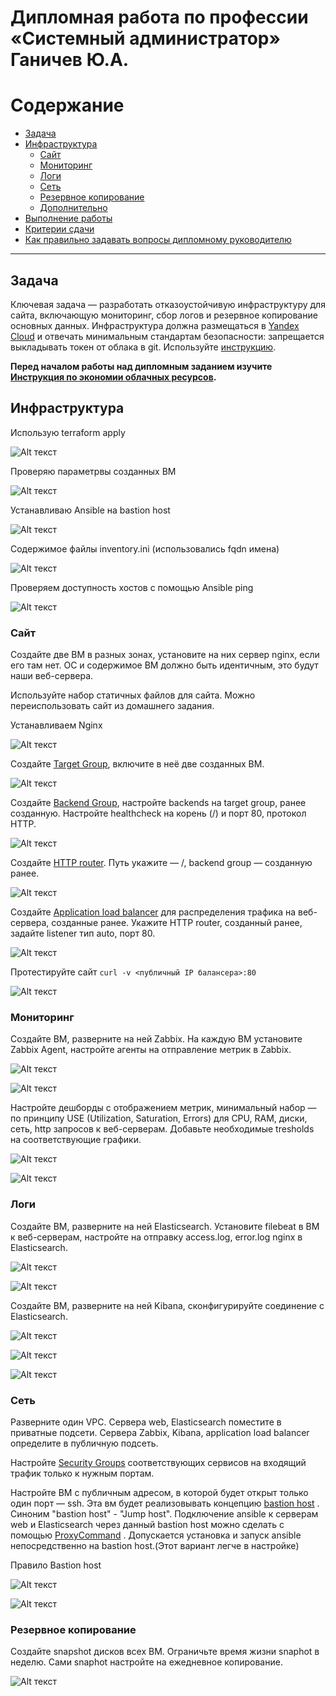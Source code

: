 
#  Дипломная работа по профессии «Системный администратор» Ганичев Ю.А.

Содержание
==========
* [Задача](#Задача)
* [Инфраструктура](#Инфраструктура)
    * [Сайт](#Сайт)
    * [Мониторинг](#Мониторинг)
    * [Логи](#Логи)
    * [Сеть](#Сеть)
    * [Резервное копирование](#Резервное-копирование)
    * [Дополнительно](#Дополнительно)
* [Выполнение работы](#Выполнение-работы)
* [Критерии сдачи](#Критерии-сдачи)
* [Как правильно задавать вопросы дипломному руководителю](#Как-правильно-задавать-вопросы-дипломному-руководителю) 

---------

## Задача
Ключевая задача — разработать отказоустойчивую инфраструктуру для сайта, включающую мониторинг, сбор логов и резервное копирование основных данных. Инфраструктура должна размещаться в [Yandex Cloud](https://cloud.yandex.com/) и отвечать минимальным стандартам безопасности: запрещается выкладывать токен от облака в git. Используйте [инструкцию](https://cloud.yandex.ru/docs/tutorials/infrastructure-management/terraform-quickstart#get-credentials).

**Перед началом работы над дипломным заданием изучите [Инструкция по экономии облачных ресурсов](https://github.com/netology-code/devops-materials/blob/master/cloudwork.MD).**

## Инфраструктура

Использую terraform apply

![Alt текст](https://github.com/s2nt/netology_home_works/blob/c6becacb86106e37cf401c0fe55a63a1329a745a/Diplom/Screen/%D0%A1%D0%BD%D0%B8%D0%BC%D0%BE%D0%BA%20%D1%8D%D0%BA%D1%80%D0%B0%D0%BD%D0%B0%202023-12-02%20152637.png)

Проверяю параметрвы созданных ВМ

![Alt текст](https://github.com/s2nt/netology_home_works/blob/c6becacb86106e37cf401c0fe55a63a1329a745a/Diplom/Screen/%D0%A1%D0%BD%D0%B8%D0%BC%D0%BE%D0%BA%20%D1%8D%D0%BA%D1%80%D0%B0%D0%BD%D0%B0%202023-12-02%20152656.png)

Устанавливаю Ansible на bastion host

![Alt текст](https://github.com/s2nt/netology_home_works/blob/c6becacb86106e37cf401c0fe55a63a1329a745a/Diplom/Screen/%D0%A1%D0%BD%D0%B8%D0%BC%D0%BE%D0%BA%20%D1%8D%D0%BA%D1%80%D0%B0%D0%BD%D0%B0%202023-12-02%20174944.png)

Содержимое файлы inventory.ini (использовались fqdn имена)

![Alt текст](https://github.com/s2nt/netology_home_works/blob/c6becacb86106e37cf401c0fe55a63a1329a745a/Diplom/Screen/%D0%A1%D0%BD%D0%B8%D0%BC%D0%BE%D0%BA%20%D1%8D%D0%BA%D1%80%D0%B0%D0%BD%D0%B0%202023-12-02%20185746.png)

Проверяем доступность хостов с помощью Ansible ping

![Alt текст](https://github.com/s2nt/netology_home_works/blob/c6becacb86106e37cf401c0fe55a63a1329a745a/Diplom/Screen/%D0%A1%D0%BD%D0%B8%D0%BC%D0%BE%D0%BA%20%D1%8D%D0%BA%D1%80%D0%B0%D0%BD%D0%B0%202023-12-02%20185730.png)

### Сайт
Создайте две ВМ в разных зонах, установите на них сервер nginx, если его там нет. ОС и содержимое ВМ должно быть идентичным, это будут наши веб-сервера.

Используйте набор статичных файлов для сайта. Можно переиспользовать сайт из домашнего задания.

Устанавливаем Nginx

![Alt текст](https://github.com/s2nt/netology_home_works/blob/c6becacb86106e37cf401c0fe55a63a1329a745a/Diplom/Screen/%D0%A1%D0%BD%D0%B8%D0%BC%D0%BE%D0%BA%20%D1%8D%D0%BA%D1%80%D0%B0%D0%BD%D0%B0%202023-12-02%20214427.png)

Создайте [Target Group](https://cloud.yandex.com/docs/application-load-balancer/concepts/target-group), включите в неё две созданных ВМ.

![Alt текст](https://github.com/s2nt/netology_home_works/blob/805e1af838b7b2ab977b8e2bb543dddc4714293b/Diplom/Screen/%D0%A1%D0%BD%D0%B8%D0%BC%D0%BE%D0%BA%20%D1%8D%D0%BA%D1%80%D0%B0%D0%BD%D0%B0%202023-12-03%20192228.png)

Создайте [Backend Group](https://cloud.yandex.com/docs/application-load-balancer/concepts/backend-group), настройте backends на target group, ранее созданную. Настройте healthcheck на корень (/) и порт 80, протокол HTTP.

![Alt текст](https://github.com/s2nt/netology_home_works/blob/805e1af838b7b2ab977b8e2bb543dddc4714293b/Diplom/Screen/%D0%A1%D0%BD%D0%B8%D0%BC%D0%BE%D0%BA%20%D1%8D%D0%BA%D1%80%D0%B0%D0%BD%D0%B0%202023-12-03%20192217.png)

Создайте [HTTP router](https://cloud.yandex.com/docs/application-load-balancer/concepts/http-router). Путь укажите — /, backend group — созданную ранее.

![Alt текст](https://github.com/s2nt/netology_home_works/blob/805e1af838b7b2ab977b8e2bb543dddc4714293b/Diplom/Screen/%D0%A1%D0%BD%D0%B8%D0%BC%D0%BE%D0%BA%20%D1%8D%D0%BA%D1%80%D0%B0%D0%BD%D0%B0%202023-12-03%20192158.png)

Создайте [Application load balancer](https://cloud.yandex.com/en/docs/application-load-balancer/) для распределения трафика на веб-сервера, созданные ранее. Укажите HTTP router, созданный ранее, задайте listener тип auto, порт 80.

![Alt текст](https://github.com/s2nt/netology_home_works/blob/805e1af838b7b2ab977b8e2bb543dddc4714293b/Diplom/Screen/%D0%A1%D0%BD%D0%B8%D0%BC%D0%BE%D0%BA%20%D1%8D%D0%BA%D1%80%D0%B0%D0%BD%D0%B0%202023-12-02%20214946.png)

Протестируйте сайт
`curl -v <публичный IP балансера>:80` 

![Alt текст](https://github.com/s2nt/netology_home_works/blob/c6becacb86106e37cf401c0fe55a63a1329a745a/Diplom/Screen/%D0%A1%D0%BD%D0%B8%D0%BC%D0%BE%D0%BA%20%D1%8D%D0%BA%D1%80%D0%B0%D0%BD%D0%B0%202023-12-02%20214704.png)

### Мониторинг
Создайте ВМ, разверните на ней Zabbix. На каждую ВМ установите Zabbix Agent, настройте агенты на отправление метрик в Zabbix. 

![Alt текст](https://github.com/s2nt/netology_home_works/blob/3c380817d2fc4cfe368a595a416f6a076a984f74/Diplom/Screen/%D0%A1%D0%BD%D0%B8%D0%BC%D0%BE%D0%BA%20%D1%8D%D0%BA%D1%80%D0%B0%D0%BD%D0%B0%202023-12-03%20021039.png)

![Alt текст](https://github.com/s2nt/netology_home_works/blob/3c380817d2fc4cfe368a595a416f6a076a984f74/Diplom/Screen/%D0%A1%D0%BD%D0%B8%D0%BC%D0%BE%D0%BA%20%D1%8D%D0%BA%D1%80%D0%B0%D0%BD%D0%B0%202023-12-03%20030129.png)

Настройте дешборды с отображением метрик, минимальный набор — по принципу USE (Utilization, Saturation, Errors) для CPU, RAM, диски, сеть, http запросов к веб-серверам. Добавьте необходимые tresholds на соответствующие графики.

![Alt текст](https://github.com/s2nt/netology_home_works/blob/3c380817d2fc4cfe368a595a416f6a076a984f74/Diplom/Screen/%D0%A1%D0%BD%D0%B8%D0%BC%D0%BE%D0%BA%20%D1%8D%D0%BA%D1%80%D0%B0%D0%BD%D0%B0%202023-12-03%20035436.png)

![Alt текст](https://github.com/s2nt/netology_home_works/blob/3c380817d2fc4cfe368a595a416f6a076a984f74/Diplom/Screen/%D0%A1%D0%BD%D0%B8%D0%BC%D0%BE%D0%BA%20%D1%8D%D0%BA%D1%80%D0%B0%D0%BD%D0%B0%202023-12-03%20035442.png)

### Логи
Cоздайте ВМ, разверните на ней Elasticsearch. Установите filebeat в ВМ к веб-серверам, настройте на отправку access.log, error.log nginx в Elasticsearch.

![Alt текст](https://github.com/s2nt/netology_home_works/blob/3c380817d2fc4cfe368a595a416f6a076a984f74/Diplom/Screen/%D0%A1%D0%BD%D0%B8%D0%BC%D0%BE%D0%BA%20%D1%8D%D0%BA%D1%80%D0%B0%D0%BD%D0%B0%202023-12-03%20042622.png)

![Alt текст](https://github.com/s2nt/netology_home_works/blob/3c380817d2fc4cfe368a595a416f6a076a984f74/Diplom/Screen/%D0%A1%D0%BD%D0%B8%D0%BC%D0%BE%D0%BA%20%D1%8D%D0%BA%D1%80%D0%B0%D0%BD%D0%B0%202023-12-03%20045614.png)

Создайте ВМ, разверните на ней Kibana, сконфигурируйте соединение с Elasticsearch.

![Alt текст](https://github.com/s2nt/netology_home_works/blob/3c380817d2fc4cfe368a595a416f6a076a984f74/Diplom/Screen/%D0%A1%D0%BD%D0%B8%D0%BC%D0%BE%D0%BA%20%D1%8D%D0%BA%D1%80%D0%B0%D0%BD%D0%B0%202023-12-03%20044414.png)

![Alt текст](https://github.com/s2nt/netology_home_works/blob/b54284c94a737de4922157aca70e7935cf85fc77/Diplom/Screen/%D0%A1%D0%BD%D0%B8%D0%BC%D0%BE%D0%BA%20%D1%8D%D0%BA%D1%80%D0%B0%D0%BD%D0%B0%202023-12-03%20045828.png)

![Alt текст](https://github.com/s2nt/netology_home_works/blob/8eb1a52c4ff12b1fa20e9f37abe40b511eb8b24c/Diplom/Screen/%D0%A1%D0%BD%D0%B8%D0%BC%D0%BE%D0%BA%20%D1%8D%D0%BA%D1%80%D0%B0%D0%BD%D0%B0%202023-12-03%20181545.png)

### Сеть
Разверните один VPC. Сервера web, Elasticsearch поместите в приватные подсети. Сервера Zabbix, Kibana, application load balancer определите в публичную подсеть.

Настройте [Security Groups](https://cloud.yandex.com/docs/vpc/concepts/security-groups) соответствующих сервисов на входящий трафик только к нужным портам.

Настройте ВМ с публичным адресом, в которой будет открыт только один порт — ssh.  Эта вм будет реализовывать концепцию  [bastion host]( https://cloud.yandex.ru/docs/tutorials/routing/bastion) . Синоним "bastion host" - "Jump host". Подключение  ansible к серверам web и Elasticsearch через данный bastion host можно сделать с помощью  [ProxyCommand](https://docs.ansible.com/ansible/latest/network/user_guide/network_debug_troubleshooting.html#network-delegate-to-vs-proxycommand) . Допускается установка и запуск ansible непосредственно на bastion host.(Этот вариант легче в настройке)

Правило Bastion host

![Alt текст](https://github.com/s2nt/netology_home_works/blob/3c380817d2fc4cfe368a595a416f6a076a984f74/Diplom/Screen/%D0%A1%D0%BD%D0%B8%D0%BC%D0%BE%D0%BA%20%D1%8D%D0%BA%D1%80%D0%B0%D0%BD%D0%B0%202023-12-03%20193059.png)

![Alt текст](https://github.com/s2nt/netology_home_works/blob/805e1af838b7b2ab977b8e2bb543dddc4714293b/Diplom/Screen/%D0%A1%D0%BD%D0%B8%D0%BC%D0%BE%D0%BA%20%D1%8D%D0%BA%D1%80%D0%B0%D0%BD%D0%B0%202023-12-02%20215014.png)

### Резервное копирование
Создайте snapshot дисков всех ВМ. Ограничьте время жизни snaphot в неделю. Сами snaphot настройте на ежедневное копирование.

![Alt текст](https://github.com/s2nt/netology_home_works/blob/805e1af838b7b2ab977b8e2bb543dddc4714293b/Diplom/Screen/%D0%A1%D0%BD%D0%B8%D0%BC%D0%BE%D0%BA%20%D1%8D%D0%BA%D1%80%D0%B0%D0%BD%D0%B0%202023-12-03%20184550.png)

